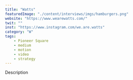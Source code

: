 ```yaml
---
title: "Watts"
featuredImage: "./content/interviews/imgs/hamburgers.png"
website: "https://www.wearewatts.com/"
twit: ""
inst: "https://www.instagram.com/we.are.watts"
category: "W"
tags:
    - Pioneer Square
    - medium
    - motion
    - video
    - strategy
---
```


Description
